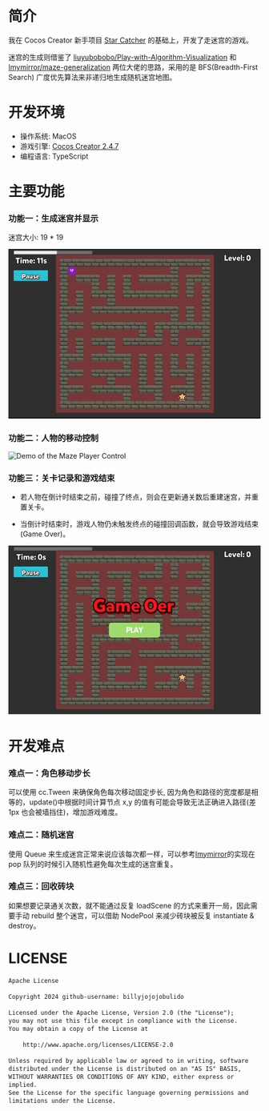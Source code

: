# 简介

我在 Cocos Creator 新手项目 [Star Catcher](https://github.com/cocos-creator/cocos-tutorial-first-game) 的基础上，开发了走迷宫的游戏。

迷宫的生成则借鉴了
[liuyubobobo/Play-with-Algorithm-Visualization](https://github.com/liuyubobobo/Play-with-Algorithm-Visualization/tree/master/06-Maze-Generalization) 和 [Imymirror/maze-generalization](https://github.com/Imymirror/maze-generalization) 两位大佬的思路，采用的是 BFS(Breadth-First Search) 广度优先算法来非递归地生成随机迷宫地图。

# 开发环境

- 操作系统: MacOS
- 游戏引擎: [Cocos Creator 2.4.7](https://www.cocos.com/creator)
- 编程语言: TypeScript

# 主要功能

### 功能一：生成迷宫并显示

迷宫大小: 19 \* 19

![Demo of the Maze Display](./img/maze-display.png)

### 功能二：人物的移动控制

![Demo of the Maze Player Control](./img/maze-play-demo.gif)

### 功能三：关卡记录和游戏结束

- 若人物在倒计时结束之前，碰撞了终点，则会在更新通关数后重建迷宫，并重置关卡。

- 当倒计时结束时，游戏人物仍未触发终点的碰撞回调函数，就会导致游戏结束 (Game Over)。

![Demo of Game Over](./img/maze-game-over.png)

# 开发难点

### 难点一：角色移动步长

可以使用 cc.Tween 来确保角色每次移动固定步长, 因为角色和路径的宽度都是相等的，update()中根据时间计算节点 x,y 的值有可能会导致无法正确进入路径(差 1px 也会被墙挡住)，增加游戏难度。

### 难点二：随机迷宫

使用 Queue 来生成迷宫正常来说应该每次都一样，可以参考[Imymirror](https://github.com/Imymirror/maze-generalization)的实现在 pop 队列的时候引入随机性避免每次生成的迷宫重复。

### 难点三：回收砖块

如果想要记录通关次数，就不能通过反复 loadScene 的方式来重开一局，因此需要手动 rebuild 整个迷宫，可以借助 NodePool 来减少砖块被反复 instantiate & destroy。

# LICENSE

```
Apache License

Copyright 2024 github-username: billyjojojobulido

Licensed under the Apache License, Version 2.0 (the "License");
you may not use this file except in compliance with the License.
You may obtain a copy of the License at

    http://www.apache.org/licenses/LICENSE-2.0

Unless required by applicable law or agreed to in writing, software
distributed under the License is distributed on an "AS IS" BASIS,
WITHOUT WARRANTIES OR CONDITIONS OF ANY KIND, either express or implied.
See the License for the specific language governing permissions and
limitations under the License.
```
